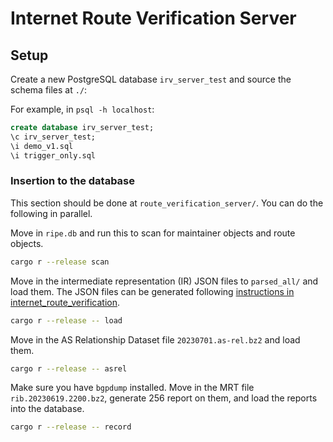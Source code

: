 # Internet Route Verification Server

## Setup

Create a new PostgreSQL database `irv_server_test` and source the schema files at `./`:

For example, in `psql -h localhost`:

```sql
create database irv_server_test;
\c irv_server_test;
\i demo_v1.sql
\i trigger_only.sql
```

### Insertion to the database

This section should be done at `route_verification_server/`. You can do the following in parallel.

Move in `ripe.db` and run this to scan for maintainer objects and route objects.

```sh
cargo r --release scan
```

Move in the intermediate representation (IR) JSON files to `parsed_all/` and load them.
The JSON files can be generated following [instructions in internet_route_verification](https://github.com/SichangHe/internet_route_verification#produce-a-spread-parsed-dump-from-both-priority-and-backup-registries).

```sh
cargo r --release -- load
```

Move in the AS Relationship Dataset file `20230701.as-rel.bz2` and load them.

```sh
cargo r --release -- asrel
```

Make sure you have `bgpdump` installed.
Move in the MRT file `rib.20230619.2200.bz2`, generate 256 report on them, and load the reports into the database.

```sh
cargo r --release -- record
```
